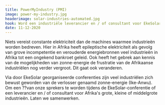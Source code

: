 ```yaml
---
title: PowerMyIndustry (PMI)
image: power-my-industry.jpg
headerimage: solar-industries-automated.jpg
hook: Word een industriële leverancier en / of consultant voor EkeSolar Unlimited.
date: 11-12-2020
---
```


Niets vereist constante elektriciteit dan de machines waarmee industrieën worden bedreven. Hier in Afrika heeft epileptische elektriciteit als gevolg van grove incompetentie en verouderde energiebronnen veel industrieën in Afrika tot een ongekend bankroet geleid. Ook heeft het gebrek aan kennis van de mogelijkheden van zonne-energie de frustratie van de Afrikaanse industriëlen nog verder vergroot. Dit gaat ook veranderen.

Via door EkeSolar georganiseerde conferenties zijn veel industriëlen zich bewust geworden van de verlosser genaamd zonne-energie (Ike-Anwu). Om een ??van onze sprekers te worden tijdens de EkeSolar-conferentie of een leverancier en / of consultant voor Afrika's grote, kleine of middelgrote industrieën. Laten we samenwerken.
